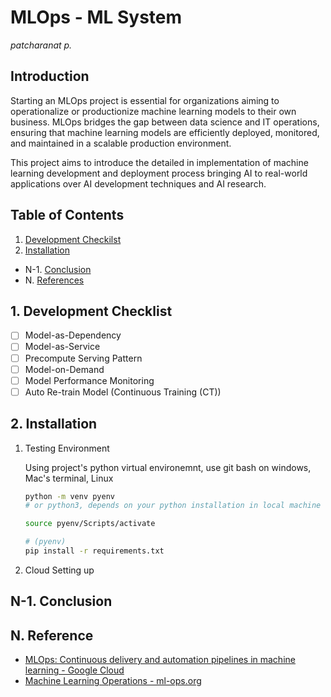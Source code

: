 # MLOps - ML System
*patcharanat p.*

## Introduction
Starting an MLOps project is essential for organizations aiming to operationalize or productionize machine learning models to their own business. MLOps bridges the gap between data science and IT operations, ensuring that machine learning models are efficiently deployed, monitored, and maintained in a scalable production environment.

This project aims to introduce the detailed in implementation of machine learning development and deployment process bringing AI to real-world applications over AI development techniques and AI research.

## Table of Contents
1. [Development Checkilst](#1-development-checklist)
2. [Installation](#2-installation)
- N-1. [Conclusion](#n-1-conclusion)
- N. [References](#n-reference)

## 1. Development Checklist
- [ ] Model-as-Dependency
- [ ] Model-as-Service
- [ ] Precompute Serving Pattern
- [ ] Model-on-Demand
- [ ] Model Performance Monitoring
- [ ] Auto Re-train Model (Continuous Training (CT))

## 2. Installation
1. Testing Environment

    Using project's python virtual environemnt, use git bash on windows, Mac's terminal, Linux
    ```bash
    python -m venv pyenv
    # or python3, depends on your python installation in local machine

    source pyenv/Scripts/activate

    # (pyenv)
    pip install -r requirements.txt
    ```
2. Cloud Setting up


## N-1. Conclusion

## N. Reference
- [MLOps: Continuous delivery and automation pipelines in machine learning - Google Cloud](https://cloud.google.com/architecture/mlops-continuous-delivery-and-automation-pipelines-in-machine-learning#top_of_page)
- [Machine Learning Operations - ml-ops.org](https://ml-ops.org/)